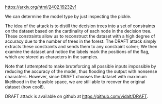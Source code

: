 https://arxiv.org/html/2402.19232v1

We can determine the model type by just inspecting the pickle.

The idea of the attack is to distill the decision trees into a set of constraints on the dataset based on the cardinality of each node in the decision tree. These constraints allow us to reconstruct the dataset with a high degree of accuracy due to the number of trees in the forest. The DRAFT attack simply extracts these constraints and sends them to any constraint solver; We then examine the dataset and notice the labels mark the positions of the flag, which are stored as characters in the samples.

Note that I attempted to make bruteforcing all possible inputs impossible by reducing the accuracy of the model, thus flooding the output with nonsense characters. However, since DRAFT chooses the dataset with maximum likelihood in the feasible space, we are still able to recover the original dataset (how cool!).

DRAFT attack is available on github at https://github.com/vidalt/DRAFT.
